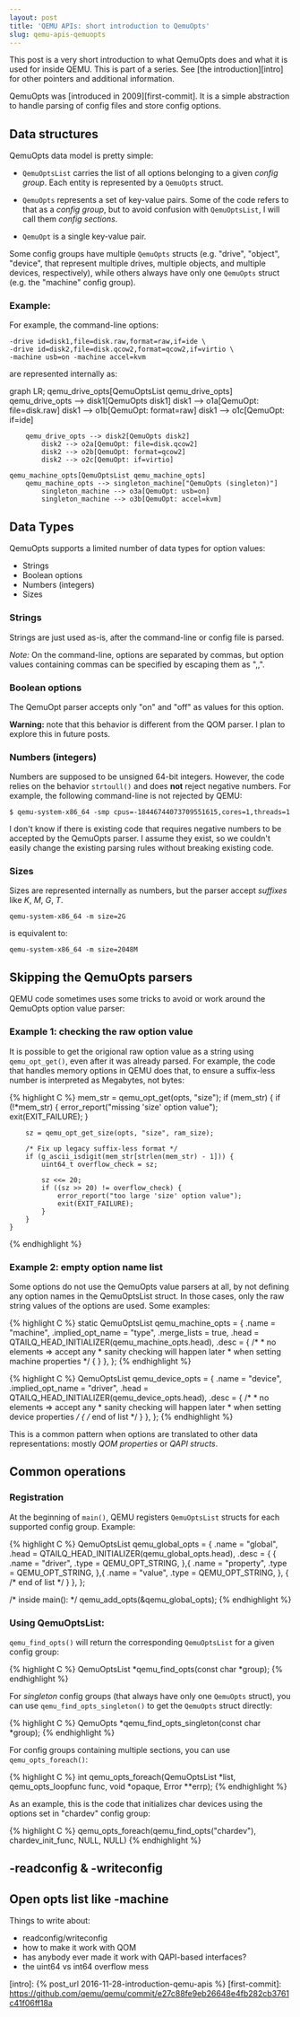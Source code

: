```yaml
---
layout: post
title: 'QEMU APIs: short introduction to QemuOpts'
slug: qemu-apis-qemuopts
---
```


This post is a very short introduction to what QemuOpts does and
what it is used for inside QEMU. This is part of a series. See
[the introduction][intro] for other pointers and additional
information.

QemuOpts was [introduced in 2009][first-commit]. It is a simple
abstraction to handle parsing of config files and store config
options.

<!--more-->

## Data structures

QemuOpts data model is pretty simple:

* `QemuOptsList` carries the list of all options belonging to a
  given *config group*. Each entity is represented by a
  `QemuOpts` struct.

* `QemuOpts` represents a set of key-value pairs. Some of the
  code refers to that as a *config group*, but to avoid confusion
  with `QemuOptsList`, I will call them *config sections*.

* `QemuOpt` is a single key-value pair.

Some config groups have multiple `QemuOpts` structs (e.g.
"drive", "object", "device", that represent multiple drives,
multiple objects, and multiple devices, respectively), while
others always have only one `QemuOpts` struct (e.g. the "machine"
config group).

### Example:

For example, the command-line options:

```
-drive id=disk1,file=disk.raw,format=raw,if=ide \
-drive id=disk2,file=disk.qcow2,format=qcow2,if=virtio \
-machine usb=on -machine accel=kvm
```

are represented internally as:

<link rel="stylesheet" href="/css/mermaid.css">
<script src="/js/mermaid.min.js"></script>
<script>mermaid.initialize({startOnLoad:true});</script>

<div class="mermaid">
graph LR;
    qemu_drive_opts[QemuOptsList qemu_drive_opts]
        qemu_drive_opts --> disk1[QemuOpts disk1]
            disk1 --> o1a[QemuOpt: file=disk.raw]
            disk1 --> o1b[QemuOpt: format=raw]
            disk1 --> o1c[QemuOpt: if=ide]

        qemu_drive_opts --> disk2[QemuOpts disk2]
            disk2 --> o2a[QemuOpt: file=disk.qcow2]
            disk2 --> o2b[QemuOpt: format=qcow2]
            disk2 --> o2c[QemuOpt: if=virtio]

    qemu_machine_opts[QemuOptsList qemu_machine_opts]
        qemu_machine_opts --> singleton_machine["QemuOpts (singleton)"]
            singleton_machine --> o3a[QemuOpt: usb=on]
            singleton_machine --> o3b[QemuOpt: accel=kvm]
</div>


## Data Types

QemuOpts supports a limited number of data types for option
values:

* Strings
* Boolean options
* Numbers (integers)
* Sizes

### Strings

Strings are just used as-is, after the command-line or config
file is parsed.

*Note:* On the command-line, options are separated by commas, but
option values containing commas can be specified by escaping them
as ",,".

### Boolean options

The QemuOpt parser accepts only "on" and "off" as values for this
option.

**Warning:** note that this behavior is different from the QOM
parser. I plan to explore this in future posts.

### Numbers (integers)

Numbers are supposed to be unsigned 64-bit integers. However, the
code relies on the behavior `strtoull()` and does **not** reject
negative numbers. For example, the following command-line is not
rejected by QEMU:

```
$ qemu-system-x86_64 -smp cpus=-18446744073709551615,cores=1,threads=1
```

I don't know if there is existing code that requires negative
numbers to be accepted by the QemuOpts parser. I assume they
exist, so we couldn't easily change the existing parsing rules
without breaking existing code.

### Sizes

Sizes are represented internally as numbers, but the parser
accept *suffixes* like *K*, *M*, *G*, *T*.

    qemu-system-x86_64 -m size=2G

is equivalent to:

    qemu-system-x86_64 -m size=2048M

## Skipping the QemuOpts parsers

QEMU code sometimes uses some tricks to avoid or work around the
QemuOpts option value parser:

### Example 1: checking the raw option value

It is possible to get the origional raw option value as a string
using `qemu_opt_get()`, even after it was already parsed. For
example, the code that handles memory options in QEMU does that,
to ensure a suffix-less number is interpreted as Megabytes, not
bytes:

{% highlight C %}
    mem_str = qemu_opt_get(opts, "size");
    if (mem_str) {
        if (!*mem_str) {
            error_report("missing 'size' option value");
            exit(EXIT_FAILURE);
        }

        sz = qemu_opt_get_size(opts, "size", ram_size);

        /* Fix up legacy suffix-less format */
        if (g_ascii_isdigit(mem_str[strlen(mem_str) - 1])) {
            uint64_t overflow_check = sz;

            sz <<= 20;
            if ((sz >> 20) != overflow_check) {
                error_report("too large 'size' option value");
                exit(EXIT_FAILURE);
            }
        }
    }
{% endhighlight %}

### Example 2: empty option name list

Some options do not use the QemuOpts value parsers at all, by not
defining any option names in the QemuOptsList struct. In those
cases, only the raw string values of the options are used. Some
examples:

{% highlight C %}
static QemuOptsList qemu_machine_opts = {
    .name = "machine",
    .implied_opt_name = "type",
    .merge_lists = true,
    .head = QTAILQ_HEAD_INITIALIZER(qemu_machine_opts.head),
    .desc = {
        /*
         * no elements => accept any
         * sanity checking will happen later
         * when setting machine properties
         */
        { }
    },
};
{% endhighlight %}

{% highlight C %}
QemuOptsList qemu_device_opts = {
    .name = "device",
    .implied_opt_name = "driver",
    .head = QTAILQ_HEAD_INITIALIZER(qemu_device_opts.head),
    .desc = {
        /*
         * no elements => accept any
         * sanity checking will happen later
         * when setting device properties
         */
        { /* end of list */ }
    },
};
{% endhighlight %}

This is a common pattern when options are translated to other
data representations: mostly *QOM properties* or *QAPI structs*.


## Common operations

### Registration

At the beginning of `main()`, QEMU registers `QemuOptsList`
structs for each supported config group. Example:

{% highlight C %}
QemuOptsList qemu_global_opts = {
    .name = "global",
    .head = QTAILQ_HEAD_INITIALIZER(qemu_global_opts.head),
    .desc = {
        {
            .name = "driver",
            .type = QEMU_OPT_STRING,
        },{
            .name = "property",
            .type = QEMU_OPT_STRING,
        },{
            .name = "value",
            .type = QEMU_OPT_STRING,
        },
        { /* end of list */ }
    },
};

/* inside main(): */
qemu_add_opts(&qemu_global_opts);
{% endhighlight %}


### Using QemuOptsList:

`qemu_find_opts()` will return the corresponding `QemuOptsList`
for a given config group:

{% highlight C %}
QemuOptsList *qemu_find_opts(const char *group);
{% endhighlight %}

For *singleton* config groups (that always have only one `QemuOpts` struct),
you can use `qemu_find_opts_singleton()` to get the `QemuOpts` struct directly:

{% highlight C %}
QemuOpts *qemu_find_opts_singleton(const char *group);
{% endhighlight %}

For config groups containing multiple sections, you can use `qemu_opts_foreach()`:

{% highlight C %}
int qemu_opts_foreach(QemuOptsList *list, qemu_opts_loopfunc func,
                      void *opaque, Error **errp);
{% endhighlight %}

As an example, this is the code that initializes char devices
using the options set in "chardev" config group:

{% highlight C %}
qemu_opts_foreach(qemu_find_opts("chardev"), chardev_init_func, NULL, NULL)
{% endhighlight %}


## -readconfig & -writeconfig


## Open opts list like -machine


Things to write about:

* readconfig/writeconfig
* how to make it work with QOM
* has anybody ever made it work with QAPI-based interfaces?
* the uint64 vs int64 overflow mess


[intro]: {% post_url 2016-11-28-introduction-qemu-apis %}
[first-commit]: https://github.com/qemu/qemu/commit/e27c88fe9eb26648e4fb282cb3761c41f06ff18a
